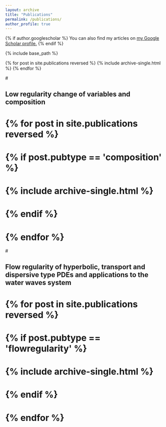 ```yaml
---
layout: archive
title: "Publications"
permalink: /publications/
author_profile: true
---
```



{% if author.googlescholar %}
  You can also find my articles on <u><a href="{{author.googlescholar}}">my Google Scholar profile</a>.</u>
{% endif %}

{% include base_path %}

{% for post in site.publications reversed %}
  {% include archive-single.html %}
{% endfor %}


#<h2>Low regularity change of variables and composition</h2>
#  {% for post in site.publications reversed %} 
#    {% if post.pubtype == 'composition' %} 
#      {% include archive-single.html %} 
#    {% endif %}
#  {% endfor %}

#<h2>Flow regularity of hyperbolic, transport and dispersive type PDEs and applications to the water waves system</h2>
#  {% for post in site.publications reversed %} 
#    {% if post.pubtype == 'flowregularity' %} 
#      {% include archive-single.html %} 
#    {% endif %}
#  {% endfor %}
